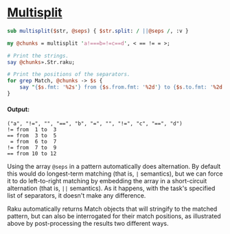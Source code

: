 [1]: https://rosettacode.org/wiki/Multisplit

# [Multisplit][1]



```perl
sub multisplit($str, @seps) { $str.split: / ||@seps /, :v }

my @chunks = multisplit 'a!===b=!=c==d', < == != = >;

# Print the strings.
say @chunks».Str.raku;

# Print the positions of the separators.
for grep Match, @chunks -> $s {
    say "{$s.fmt: '%2s'} from {$s.from.fmt: '%2d'} to {$s.to.fmt: '%2d'}";
}
```

#### Output:
```
("a", "!=", "", "==", "b", "=", "", "!=", "c", "==", "d")
!= from  1 to  3
== from  3 to  5
 = from  6 to  7
!= from  7 to  9
== from 10 to 12
```


Using the array `@seps` in a pattern automatically does alternation.
By default this would do longest-term matching (that is, `|` semantics), but we can force it to do left-to-right matching by embedding the array in a short-circuit alternation (that is, `||` semantics).
As it happens, with the task's specified list of separators, it doesn't make any difference.



Raku automatically returns Match objects that will stringify to the matched pattern, but can also be interrogated for their match positions, as illustrated above by post-processing the results two different ways.
